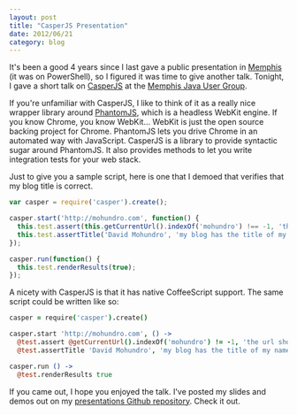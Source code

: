 ```yaml
---
layout: post
title: "CasperJS Presentation"
date: 2012/06/21
category: blog
---
```


It's been a good 4 years since I last gave a public presentation in
[Memphis](/blog/2008/09/30/slides-and-notes-from-mnug-talk/) (it was on
PowerShell), so I figured it was time to give another talk. Tonight, I gave a
short talk on [CasperJS](http://casperjs.org/) at the [Memphis Java User
Group](http://www.memphisjug.org/event/show/36).

If you're unfamiliar with CasperJS, I like to think of it as a really nice
wrapper library around [PhantomJS](http://phantomjs.org/), which is a headless
WebKit engine. If you know Chrome, you know WebKit... WebKit is just the open
source backing project for Chrome. PhantomJS lets you drive Chrome in an
automated way with JavaScript. CasperJS is a library to provide syntactic sugar
around PhantomJS. It also provides methods to let you write integration tests
for your web stack.

Just to give you a sample script, here is one that I demoed that verifies that
my blog title is correct.

```js
var casper = require('casper').create();

casper.start('http://mohundro.com', function() {
  this.test.assert(this.getCurrentUrl().indexOf('mohundro') !== -1, 'the url should not redirect away');
  this.test.assertTitle('David Mohundro', 'my blog has the title of my name');
});

casper.run(function() {
  this.test.renderResults(true);
});
```

A nicety with CasperJS is that it has native CoffeeScript support. The same
script could be written like so:

```coffee
casper = require('casper').create()

casper.start 'http://mohundro.com', () ->
  @test.assert @getCurrentUrl().indexOf('mohundro') != -1, 'the url should not redirect away'
  @test.assertTitle 'David Mohundro', 'my blog has the title of my name'

casper.run () ->
  @test.renderResults true
```

If you came out, I hope you enjoyed the talk. I've posted my slides and demos
out on my [presentations Github
repository](https://github.com/drmohundro/presentations). Check it out.
